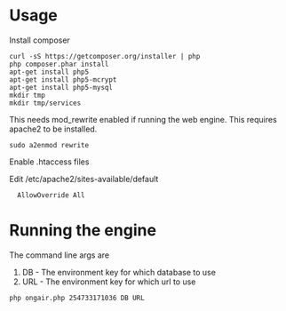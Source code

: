 Usage
=====

Install composer

```
curl -sS https://getcomposer.org/installer | php
php composer.phar install
apt-get install php5
apt-get install php5-mcrypt
apt-get install php5-mysql
mkdir tmp
mkdir tmp/services
```

This needs mod_rewrite enabled if running the web engine. This requires apache2 to be installed.

```sudo a2enmod rewrite```

Enable .htaccess files

Edit /etc/apache2/sites-available/default

```
  AllowOverride All
```



Running the engine
==================
The command line args are

1. DB - The environment key for which database to use
2. URL - The environment key for which url to use

```
php ongair.php 254733171036 DB URL
```